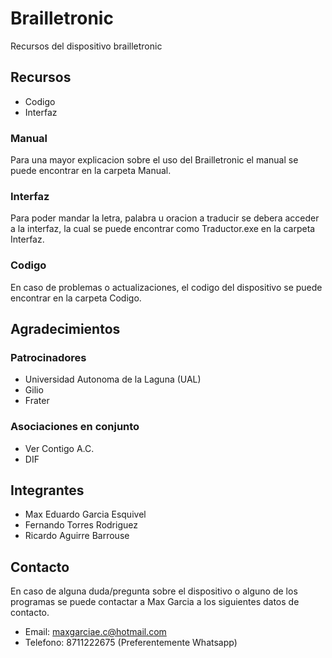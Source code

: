 # Brailletronic
Recursos del dispositivo brailletronic


## Recursos
- Codigo
- Interfaz

### Manual
Para una mayor explicacion sobre el uso del Brailletronic el manual se puede encontrar en la carpeta Manual.

### Interfaz
Para poder mandar la letra, palabra u oracion a traducir se debera acceder a la interfaz, la cual se puede encontrar como Traductor.exe en la carpeta Interfaz.

### Codigo
En caso de problemas o actualizaciones, el codigo del dispositivo se puede encontrar en la carpeta Codigo.


## Agradecimientos

### Patrocinadores
- Universidad Autonoma de la Laguna (UAL)
- Gilio
- Frater

### Asociaciones en conjunto
- Ver Contigo A.C.
- DIF


## Integrantes
- Max Eduardo Garcia Esquivel
- Fernando Torres Rodriguez
- Ricardo Aguirre Barrouse


## Contacto
En caso de alguna duda/pregunta sobre el dispositivo o alguno de los programas se puede contactar a Max Garcia a los siguientes datos de contacto.
- Email: maxgarciae.c@hotmail.com
- Telefono: 8711222675 (Preferentemente Whatsapp)